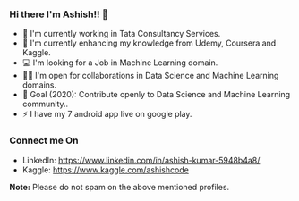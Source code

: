 ### Hi there I'm Ashish!! 👋

<!--
**asis4911/asis4911** is a ✨ _special_ ✨ repository because its `README.md` (this file) appears on your GitHub profile.-->


- 🔭 I'm currently working in Tata Consultancy Services.
- 🌱 I'm currently enhancing my knowledge from Udemy, Coursera and Kaggle.
- 💻 I'm looking for a Job in Machine Learning domain.
- 🤝🏻 I'm open for collaborations in Data Science and Machine Learning domains.
- 🎯 Goal (2020): Contribute openly to Data Science and Machine Learning community..
- ⚡ I have my 7 android app live on google play.

### Connect me On

- LinkedIn: https://www.linkedin.com/in/ashish-kumar-5948b4a8/
- Kaggle: https://www.kaggle.com/ashishcode

**Note:** Please do not spam on the above mentioned profiles.
